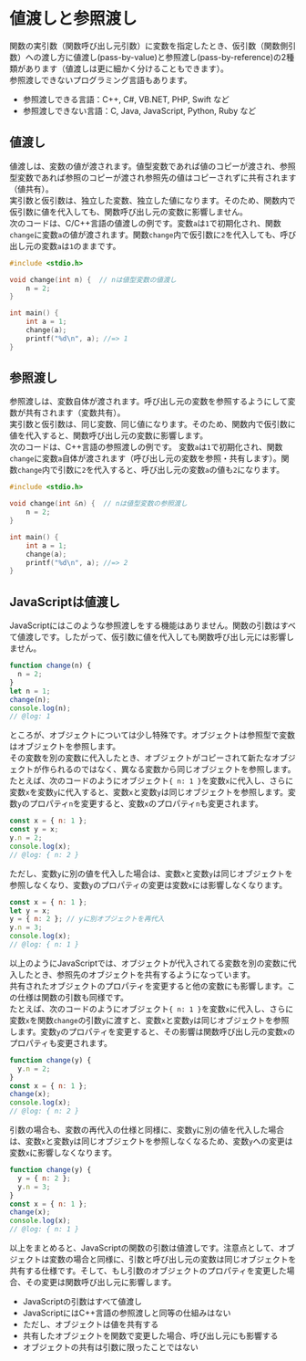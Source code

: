 # 値渡しと参照渡し

関数の実引数（関数呼び出し元引数）に変数を指定したとき、仮引数（関数側引数）への渡し方に値渡し(pass-by-value)と参照渡し(pass-by-reference)の2種類があります（値渡しは更に細かく分けることもできます）。  
参照渡しできないプログラミング言語もあります。

- 参照渡しできる言語：C++, C#, VB.NET, PHP, Swift など
- 参照渡しできない言語：C, Java, JavaScript, Python, Ruby など

## 値渡し

値渡しは、変数の値が渡されます。値型変数であれば値のコピーが渡され、参照型変数であれば参照のコピーが渡され参照先の値はコピーされずに共有されます（値共有）。  
実引数と仮引数は、独立した変数、独立した値になります。そのため、関数内で仮引数に値を代入しても、関数呼び出し元の変数に影響しません。  
次のコードは、C/C++言語の値渡しの例です。変数`a`は`1`で初期化され、関数`change`に変数`a`の値が渡されます。関数`change`内で仮引数に`2`を代入しても、呼び出し元の変数`a`は`1`のままです。

```c
#include <stdio.h>

void change(int n) {  // nは値型変数の値渡し
    n = 2;
}

int main() {
    int a = 1;
    change(a);
    printf("%d\n", a); //=> 1
}
```

## 参照渡し

参照渡しは、変数自体が渡されます。呼び出し元の変数を参照するようにして変数が共有されます（変数共有）。  
実引数と仮引数は、同じ変数、同じ値になります。そのため、関数内で仮引数に値を代入すると、関数呼び出し元の変数に影響します。  
次のコードは、C++言語の参照渡しの例です。 変数`a`は`1`で初期化され、関数`change`に変数`a`自体が渡されます（呼び出し元の変数を参照・共有します）。関数`change`内で引数に`2`を代入すると、呼び出し元の変数`a`の値も`2`になります。

```c
#include <stdio.h>

void change(int &n) {  // nは値型変数の参照渡し
    n = 2;
}

int main() {
    int a = 1;
    change(a);
    printf("%d\n", a); //=> 2
}
```

## JavaScriptは値渡し

JavaScriptにはこのような参照渡しをする機能はありません。関数の引数はすべて値渡しです。したがって、仮引数に値を代入しても関数呼び出し元には影響しません。

```js twoslash
function change(n) {
  n = 2;
}
let n = 1;
change(n);
console.log(n);
// @log: 1
```

ところが、オブジェクトについては少し特殊です。オブジェクトは参照型で変数はオブジェクトを参照します。  
その変数を別の変数に代入したとき、オブジェクトがコピーされて新たなオブジェクトが作られるのではなく、異なる変数から同じオブジェクトを参照します。  
たとえば、次のコードのようにオブジェクト`{ n: 1 }`を変数`x`に代入し、さらに変数`x`を変数`y`に代入すると、変数`x`と変数`y`は同じオブジェクトを参照します。変数`y`のプロパティ`n`を変更すると、変数`x`のプロパティ`n`も変更されます。

```js twoslash
const x = { n: 1 };
const y = x;
y.n = 2;
console.log(x);
// @log: { n: 2 }
```

ただし、変数`y`に別の値を代入した場合は、変数`x`と変数`y`は同じオブジェクトを参照しなくなり、変数`y`のプロパティの変更は変数`x`には影響しなくなります。

```js twoslash
const x = { n: 1 };
let y = x;
y = { n: 2 }; // yに別オブジェクトを再代入
y.n = 3;
console.log(x);
// @log: { n: 1 }
```

以上のようにJavaScriptでは、オブジェクトが代入されてる変数を別の変数に代入したとき、参照先のオブジェクトを共有するようになっています。  
共有されたオブジェクトのプロパティを変更すると他の変数にも影響します。この仕様は関数の引数も同様です。  
たとえば、次のコードのようにオブジェクト`{ n: 1 }`を変数`x`に代入し、さらに変数`x`を関数`change`の引数`y`に渡すと、変数`x`と変数`y`は同じオブジェクトを参照します。変数`y`のプロパティを変更すると、その影響は関数呼び出し元の変数`x`のプロパティも変更されます。

```js twoslash
function change(y) {
  y.n = 2;
}
const x = { n: 1 };
change(x);
console.log(x);
// @log: { n: 2 }
```

引数の場合も、変数の再代入の仕様と同様に、変数`y`に別の値を代入した場合は、変数`x`と変数`y`は同じオブジェクトを参照しなくなるため、変数`y`への変更は変数`x`に影響しなくなります。

```js twoslash
function change(y) {
  y = { n: 2 };
  y.n = 3;
}
const x = { n: 1 };
change(x);
console.log(x);
// @log: { n: 1 }
```

以上をまとめると、JavaScriptの関数の引数は値渡しです。注意点として、オブジェクトは変数の場合と同様に、引数と呼び出し元の変数は同じオブジェクトを共有する仕様です。そして、もし引数のオブジェクトのプロパティを変更した場合、その変更は関数呼び出し元に影響します。

<PostILearned>

- JavaScriptの引数はすべて値渡し
- JavaScriptにはC++言語の参照渡しと同等の仕組みはない
- ただし、オブジェクトは値を共有する
- 共有したオブジェクトを関数で変更した場合、呼び出し元にも影響する
- オブジェクトの共有は引数に限ったことではない

</PostILearned>
